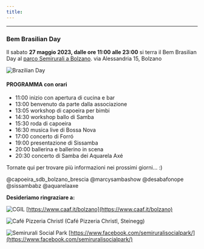 ```yaml
---
title: 
---
```


---
### Bem Brasilian Day

Il sabato **27 maggio 2023, dalle ore 11:00 alle 23:00** si terra il Bem Brasilian Day al [parco Semirurali a Bolzano](https://www.google.com/maps/place/Parco+delle+Semirurali/@46.48658,11.3260175,15z/data=!4m5!3m4!1s0x0:0xb88668c95ed7951a!8m2!3d46.48658!4d11.3260175). via Alessandria 15, Bolzano

![Brazilian Day](../images/BemBrasilianDay2023-con-logo.jpg)

#### PROGRAMMA con orari ####
* 11:00 inizio con apertura di cucina e bar
* 13:00 benvenuto da parte dalla associazione
* 13:05 workshop di capoeira per bimbi
* 14:30 workshop ballo di Samba
* 15:30 roda di capoeira
* 16:30 musica live di Bossa Nova
* 17:00 concerto di Forró
* 19:00 presentazione di Sissamba
* 20:00 ballerina e ballerino in scena
* 20:30 concerto di Samba dei Aquarela Axé

Tornate qui per trovare più informazioni nei prossimi giorni... :)

@capoeira_sdb_bolzano_brescia
@marcysambashow
@desabafonope
@sissambabz
@aquarelaaxe




**Desideriamo ringraziare a:**

![CGIL](../images/caaf.jpg)
[https://www.caaf.it/bolzano](https://www.caaf.it/bolzano)

![Café Pizzeria Christl](../images/christl.jpg)
(Café Pizzeria Christl, Steinegg)

![Semirurali Social Park](../images/SemiruraliSocialPark.jpg)
[https://www.facebook.com/semiruralisocialpark/](https://www.facebook.com/semiruralisocialpark/)

